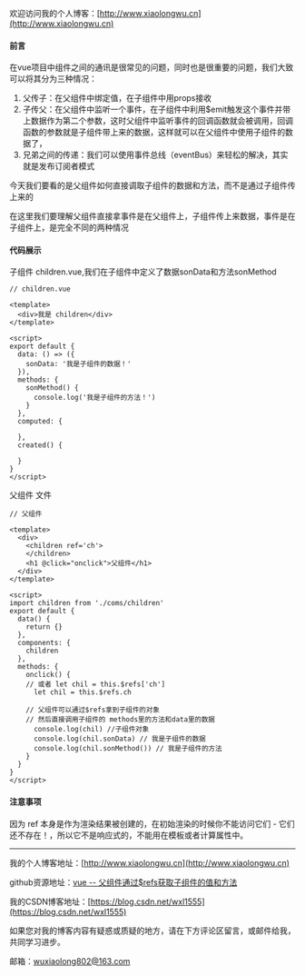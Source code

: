 欢迎访问我的个人博客：[http://www.xiaolongwu.cn](http://www.xiaolongwu.cn)
#### 前言
在vue项目中组件之间的通讯是很常见的问题，同时也是很重要的问题，我们大致可以将其分为三种情况：

1. 父传子：在父组件中绑定值，在子组件中用props接收
2. 子传父：在父组件中监听一个事件，在子组件中利用$emit触发这个事件并带上数据作为第二个参数，这时父组件中监听事件的回调函数就会被调用，回调函数的参数就是子组件带上来的数据，这样就可以在父组件中使用子组件的数据了，
3. 兄弟之间的传递：我们可以使用事件总线（eventBus）来轻松的解决，其实就是发布订阅者模式

今天我们要看的是父组件如何直接调取子组件的数据和方法，而不是通过子组件传上来的

在这里我们要理解父组件直接拿事件是在父组件上，子组件传上来数据，事件是在子组件上，是完全不同的两种情况

#### 代码展示
子组件 children.vue,我们在子组件中定义了数据sonData和方法sonMethod

```
// children.vue

<template>
  <div>我是 children</div>
</template>

<script>
export default {
  data: () => ({
    sonData: '我是子组件的数据！'
  }),
  methods: {
    sonMethod() {
      console.log('我是子组件的方法！')
    }
  },
  computed: {
    
  },
  created() {

  }
}
</script>
```
父组件 文件

```
// 父组件

<template>
  <div>
    <children ref='ch'>
    </children>
    <h1 @click="onclick">父组件</h1>
  </div>
</template>

<script>
import children from './coms/children'
export default {
  data() {
    return {}
  },
  components: {
    children
  },
  methods: {
    onclick() {
    // 或者 let chil = this.$refs['ch']
      let chil = this.$refs.ch

    // 父组件可以通过$refs拿到子组件的对象
    // 然后直接调用子组件的 methods里的方法和data里的数据
      console.log(chil) //子组件对象
      console.log(chil.sonData) // 我是子组件的数据
      console.log(chil.sonMethod()) // 我是子组件的方法
    }
  }
}
</script>
```
#### 注意事项
因为 ref 本身是作为渲染结果被创建的，在初始渲染的时候你不能访问它们 - 它们还不存在！，所以它不是响应式的，不能用在模板或者计算属性中。

---


我的个人博客地址：[http://www.xiaolongwu.cn](http://www.xiaolongwu.cn)

github资源地址：[vue -- 父组件通过$refs获取子组件的值和方法](https://github.com/LeonWuV/FE-blog-repository/blob/master/vue/vue%20--%20%E7%88%B6%E7%BB%84%E4%BB%B6%E9%80%9A%E8%BF%87%24refs%E8%8E%B7%E5%8F%96%E5%AD%90%E7%BB%84%E4%BB%B6%E7%9A%84%E5%80%BC%E5%92%8C%E6%96%B9%E6%B3%95.md)

我的CSDN博客地址：[https://blog.csdn.net/wxl1555](https://blog.csdn.net/wxl1555)

如果您对我的博客内容有疑惑或质疑的地方，请在下方评论区留言，或邮件给我，共同学习进步。

邮箱：wuxiaolong802@163.com